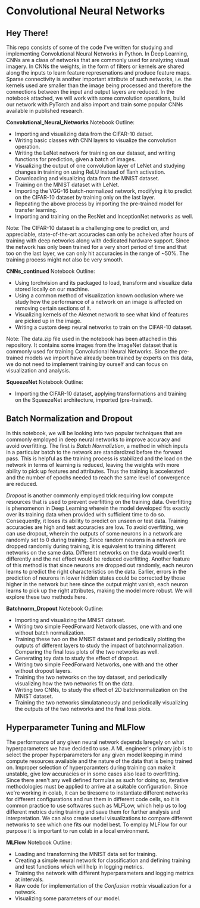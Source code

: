 # Convolutional Neural Networks

## Hey There!

This repo consists of some of the code I've written for studying and implementing Convolutional Neural Networks in Python. In Deep Learning, CNNs are a class of networks that are commonly used for analyzing visual imagery. In CNNs the weights, in the form of filters or kernels are shared along the inputs to learn feature represenations and produce feature maps. Sparse connectivity is another important attribute of such networks, i.e. the kernels used are smaller than the image being processed and therefore the connections between the input and output layers are reduced. In the notebook attached, we will work with some convolution operations, build our network with PyTorch and also import and train some popular CNNs available in published research.


**Convolutional_Neural_Networks** Notebook Outline:
- Importing and visualizing data from the CIFAR-10 datset.
- Writing basic classes with CNN layers to visualize the convolution operation.
- Writing the LeNet network for training on our dataset, and writing functions for prediction, given a batch of images.
- Visualizing the output of one convolution layer of LeNet and studying changes in training on using ReLU instead of Tanh activation.
- Downloading and visualizing data from the MNIST dataset.
- Training on the MNIST dataset with LeNet.
- Importing the VGG-16 batch-normalized network, modifying it to predict on the CIFAR-10 dataset by training only on the last layer.
- Repeating the above process by importing the pre-trained model for transfer learning.
- Importing and training on the ResNet and InceptionNet networks as well.

Note: The CIFAR-10 dataset is a challenging one to predict on, and appreciable, state-of-the-art accuracies can only be acheived after hours of training with deep networks along with dedicated hardware support. Since the network has only been trained for a very short period of time and that too on the last layer, we can only hit accuracies in the range of ~50%. The training process might not also be very smooth.

**CNNs_continued** Notebook Outline:
- Using torchvision and its packaged to load, transform and visualize data stored locally on our machine.
- Using a common method of visualization known occlusion where we study how the performance of a network on an image is affected on removing certain sections of it.
- Visualizing kernels of the Alexnet network to see what kind of features are picked up in the image.
- Writing a custom deep neural networks to train on the CIFAR-10 dataset.

Note: The data.zip file used in the notebook has been attached in this repository. It contains some images from the ImageNet dataset that is commonly used for training Convolutional Neural Networks. Since the pre-trained models we import have already been trained by experts on this data, we do not need to implement training by ourself and can focus on visualization and analysis.

**SqueezeNet** Notebook Outline:
- Importing the CIFAR-10 dataset, applying transformations and training on the SqueezeNet architecture, imported (pre-trained).


## Batch Normalization and Dropout

In this notebook, we will be looking into two popular techniques that are commonly employed in deep neural networks to improve accuracy and avoid overfitting. The first is _Batch Normaliztion_, a method in which inputs in a particular batch to the network are standardized before the forward pass. This is helpful as the training process is stabilized and the load on the network in terms of learning is reduced, leaving the weights with more ability to pick up features and attributes. Thus the training is accelerated and the number of epochs needed to reach the same level of convergence are reduced.

_Dropout_ is another commonly employed trick requiring low compute resources that is used to prevent overfitting on the training data. Overfitting is phenomenon in Deep Learning wherein the model developed fits exactly over its training data when provided with sufficient time to do so. Consequently, it loses its ability to predict on unseen or test data. Training accuracies are high and test accuracies are low. To avoid overfitting, we can use dropout, wherein the outputs of some neurons in a network are randomly set to 0 during training. Since random neurons in a network are dropped randomly during training, it is equivalent to training different networks on the same data. Different networks on the data would overfit differently and the net effect would be reduced overfitting. Another feature of this method is that since neurons are dropped out randomly, each neuron learns to predict the right characteristics on the data. Earlier, errors in the prediction of neurons in lower hidden states could be corrected by those higher in the network but here since the output might vanish, each neuron learns to pick up the right attributes, making the model more robust. We will explore these two methods here.

**Batchnorm_Dropout** Notebook Outline:
- Importing and visualizing the MNIST dataset.
- Writing two simple FeedForward Network classes, one with and one without batch normalization.
- Training these two on the MNIST dataset and periodically plotting the outputs of different layers to study the impact of batchnormalization. Comparing the final loss plots of the two networks as well.
- Generating toy data to study the effect of dropout.
- Writing two simple FeedForward Networks, one with and the other without dropout layers.
- Training the two networks on the toy dataset, and periodically visualizing how the two networks fit on the data.
- Writing two CNNs, to study the effect of 2D batchnormalization on the MNIST dataset.
- Training the two networks simulataneously and periodically visualizing the outputs of the two networks and the final loss plots. 

## Hyperparameter Tuning and MLFlow

The performance of any given neural network depends laregely on what hyperparameters we have decided to use. A ML engineer's primary job is to select the proper hyperparameters for any given model keeping in mind compute resources available and the nature of the data that is being trained on. Improper selection of hyperparamters during training can make it unstable, give low accuracies or in some cases also lead to overfitting. Since there aren't any well defined formulas as such for doing so, iterative methodologies must be applied to arrive at a suitable configuration. Since we're working in colab, it can be tiresome to instantiate different networks for different configurations and run them in different code cells, so it is common practice to use softwares such as MLFLow, which help us to log different metrics during training and save them for further analysis and interpretation. We can also create useful visualizations to compare different networks to see which one fits our model best. To employ MLFlow for our purpose it is important to run colab in a local environment.

**MLFlow** Notebook Outline:
- Loading and transforming the MNIST data set for training.
- Creating a simple neural network for classification and defining training and test functions which will help in logging metrics.
- Training the network with different hyperparameters and logging metrics at intervals.
- Raw code for implementation of the _Confusion matrix_ visualization for a network.
- Visualizing some parameters of our model.
